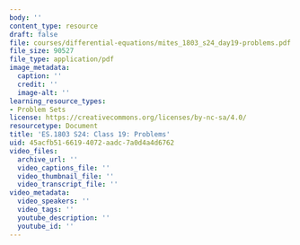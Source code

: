 ```yaml
---
body: ''
content_type: resource
draft: false
file: courses/differential-equations/mites_1803_s24_day19-problems.pdf
file_size: 90527
file_type: application/pdf
image_metadata:
  caption: ''
  credit: ''
  image-alt: ''
learning_resource_types:
- Problem Sets
license: https://creativecommons.org/licenses/by-nc-sa/4.0/
resourcetype: Document
title: 'ES.1803 S24: Class 19: Problems'
uid: 45acfb51-6619-4072-aadc-7a0d4a4d6762
video_files:
  archive_url: ''
  video_captions_file: ''
  video_thumbnail_file: ''
  video_transcript_file: ''
video_metadata:
  video_speakers: ''
  video_tags: ''
  youtube_description: ''
  youtube_id: ''
---
```

